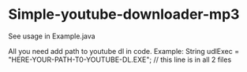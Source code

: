 # Simple-youtube-downloader-mp3

See usage in Example.java

All you need add path to youtube dl in code. 
Example:
String udlExec = "HERE-YOUR-PATH-T0-YOUTUBE-DL.EXE"; // this line is in all 2 files
